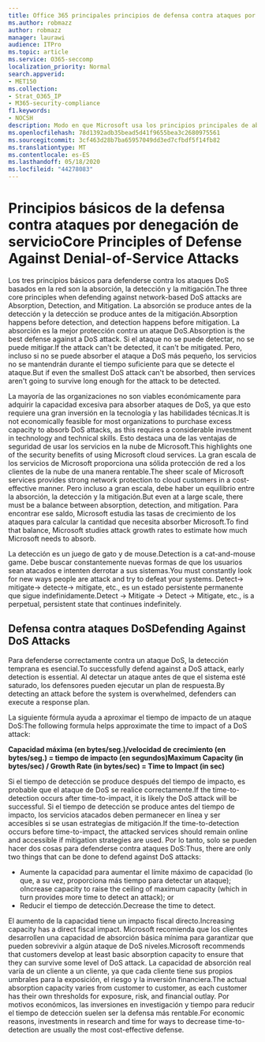 ```yaml
---
title: Office 365 principales principios de defensa contra ataques por denegación de servicio
ms.author: robmazz
author: robmazz
manager: laurawi
audience: ITPro
ms.topic: article
ms.service: O365-seccomp
localization_priority: Normal
search.appverid:
- MET150
ms.collection:
- Strat_O365_IP
- M365-security-compliance
f1.keywords:
- NOCSH
description: Modo en que Microsoft usa los principios principales de absorción, detección y mitigación en su defensa contra ataques por denegación de servicio (DoS).
ms.openlocfilehash: 78d1392adb35bead5d41f9655bea3c2680975561
ms.sourcegitcommit: 3cf463d28b7ba65957049dd3ed7cfbdf5f14fb82
ms.translationtype: MT
ms.contentlocale: es-ES
ms.lasthandoff: 05/18/2020
ms.locfileid: "44278083"
---
```

# <a name="core-principles-of-defense-against-denial-of-service-attacks"></a><span data-ttu-id="1e22e-103">Principios básicos de la defensa contra ataques por denegación de servicio</span><span class="sxs-lookup"><span data-stu-id="1e22e-103">Core Principles of Defense Against Denial-of-Service Attacks</span></span>

<span data-ttu-id="1e22e-104">Los tres principios básicos para defenderse contra los ataques DoS basados en la red son la absorción, la detección y la mitigación.</span><span class="sxs-lookup"><span data-stu-id="1e22e-104">The three core principles when defending against network-based DoS attacks are Absorption, Detection, and Mitigation.</span></span> <span data-ttu-id="1e22e-105">La absorción se produce antes de la detección y la detección se produce antes de la mitigación.</span><span class="sxs-lookup"><span data-stu-id="1e22e-105">Absorption happens before detection, and detection happens before mitigation.</span></span> <span data-ttu-id="1e22e-106">La absorción es la mejor protección contra un ataque DoS.</span><span class="sxs-lookup"><span data-stu-id="1e22e-106">Absorption is the best defense against a DoS attack.</span></span> <span data-ttu-id="1e22e-107">Si el ataque no se puede detectar, no se puede mitigar.</span><span class="sxs-lookup"><span data-stu-id="1e22e-107">If the attack can't be detected, it can't be mitigated.</span></span> <span data-ttu-id="1e22e-108">Pero, incluso si no se puede absorber el ataque a DoS más pequeño, los servicios no se mantendrán durante el tiempo suficiente para que se detecte el ataque.</span><span class="sxs-lookup"><span data-stu-id="1e22e-108">But if even the smallest DoS attack can't be absorbed, then services aren't going to survive long enough for the attack to be detected.</span></span>

<span data-ttu-id="1e22e-109">La mayoría de las organizaciones no son viables económicamente para adquirir la capacidad excesiva para absorber ataques de DoS, ya que esto requiere una gran inversión en la tecnología y las habilidades técnicas.</span><span class="sxs-lookup"><span data-stu-id="1e22e-109">It is not economically feasible for most organizations to purchase excess capacity to absorb DoS attacks, as this requires a considerable investment in technology and technical skills.</span></span> <span data-ttu-id="1e22e-110">Esto destaca una de las ventajas de seguridad de usar los servicios en la nube de Microsoft.</span><span class="sxs-lookup"><span data-stu-id="1e22e-110">This highlights one of the security benefits of using Microsoft cloud services.</span></span> <span data-ttu-id="1e22e-111">La gran escala de los servicios de Microsoft proporciona una sólida protección de red a los clientes de la nube de una manera rentable.</span><span class="sxs-lookup"><span data-stu-id="1e22e-111">The sheer scale of Microsoft services provides strong network protection to cloud customers in a cost-effective manner.</span></span> <span data-ttu-id="1e22e-112">Pero incluso a gran escala, debe haber un equilibrio entre la absorción, la detección y la mitigación.</span><span class="sxs-lookup"><span data-stu-id="1e22e-112">But even at a large scale, there must be a balance between absorption, detection, and mitigation.</span></span> <span data-ttu-id="1e22e-113">Para encontrar ese saldo, Microsoft estudia las tasas de crecimiento de los ataques para calcular la cantidad que necesita absorber Microsoft.</span><span class="sxs-lookup"><span data-stu-id="1e22e-113">To find that balance, Microsoft studies attack growth rates to estimate how much Microsoft needs to absorb.</span></span>

<span data-ttu-id="1e22e-114">La detección es un juego de gato y de mouse.</span><span class="sxs-lookup"><span data-stu-id="1e22e-114">Detection is a cat-and-mouse game.</span></span> <span data-ttu-id="1e22e-115">Debe buscar constantemente nuevas formas de que los usuarios sean atacados e intenten derrotar a sus sistemas.</span><span class="sxs-lookup"><span data-stu-id="1e22e-115">You must constantly look for new ways people are attack and try to defeat your systems.</span></span> <span data-ttu-id="1e22e-116">Detect-> mitigate-> detecte-> mitigate, etc., es un estado persistente permanente que sigue indefinidamente.</span><span class="sxs-lookup"><span data-stu-id="1e22e-116">Detect -> Mitigate -> Detect -> Mitigate, etc., is a perpetual, persistent state that continues indefinitely.</span></span>

## <a name="defending-against-dos-attacks"></a><span data-ttu-id="1e22e-117">Defensa contra ataques DoS</span><span class="sxs-lookup"><span data-stu-id="1e22e-117">Defending Against DoS Attacks</span></span>

<span data-ttu-id="1e22e-118">Para defenderse correctamente contra un ataque DoS, la detección temprana es esencial.</span><span class="sxs-lookup"><span data-stu-id="1e22e-118">To successfully defend against a DoS attack, early detection is essential.</span></span> <span data-ttu-id="1e22e-119">Al detectar un ataque antes de que el sistema esté saturado, los defensores pueden ejecutar un plan de respuesta.</span><span class="sxs-lookup"><span data-stu-id="1e22e-119">By detecting an attack before the system is overwhelmed, defenders can execute a response plan.</span></span>

<span data-ttu-id="1e22e-120">La siguiente fórmula ayuda a aproximar el tiempo de impacto de un ataque DoS:</span><span class="sxs-lookup"><span data-stu-id="1e22e-120">The following formula helps approximate the time to impact of a DoS attack:</span></span>

   <span data-ttu-id="1e22e-121">**Capacidad máxima (en bytes/seg.)/velocidad de crecimiento (en bytes/seg.) = tiempo de impacto (en segundos)**</span><span class="sxs-lookup"><span data-stu-id="1e22e-121">**Maximum Capacity (in bytes/sec) / Growth Rate (in bytes/sec) = Time to Impact (in sec)**</span></span>

<span data-ttu-id="1e22e-122">Si el tiempo de detección se produce después del tiempo de impacto, es probable que el ataque de DoS se realice correctamente.</span><span class="sxs-lookup"><span data-stu-id="1e22e-122">If the time-to-detection occurs after time-to-impact, it is likely the DoS attack will be successful.</span></span> <span data-ttu-id="1e22e-123">Si el tiempo de detección se produce antes del tiempo de impacto, los servicios atacados deben permanecer en línea y ser accesibles si se usan estrategias de mitigación.</span><span class="sxs-lookup"><span data-stu-id="1e22e-123">If the time-to-detection occurs before time-to-impact, the attacked services should remain online and accessible if mitigation strategies are used.</span></span> <span data-ttu-id="1e22e-124">Por lo tanto, solo se pueden hacer dos cosas para defenderse contra ataques DoS:</span><span class="sxs-lookup"><span data-stu-id="1e22e-124">Thus, there are only two things that can be done to defend against DoS attacks:</span></span>

- <span data-ttu-id="1e22e-125">Aumente la capacidad para aumentar el límite máximo de capacidad (lo que, a su vez, proporciona más tiempo para detectar un ataque); o</span><span class="sxs-lookup"><span data-stu-id="1e22e-125">Increase capacity to raise the ceiling of maximum capacity (which in turn provides more time to detect an attack); or</span></span>
- <span data-ttu-id="1e22e-126">Reducir el tiempo de detección.</span><span class="sxs-lookup"><span data-stu-id="1e22e-126">Decrease the time to detect.</span></span>

<span data-ttu-id="1e22e-127">El aumento de la capacidad tiene un impacto fiscal directo.</span><span class="sxs-lookup"><span data-stu-id="1e22e-127">Increasing capacity has a direct fiscal impact.</span></span> <span data-ttu-id="1e22e-128">Microsoft recomienda que los clientes desarrollen una capacidad de absorción básica mínima para garantizar que pueden sobrevivir a algún ataque de DoS niveles.</span><span class="sxs-lookup"><span data-stu-id="1e22e-128">Microsoft recommends that customers develop at least basic absorption capacity to ensure that they can survive some level of DoS attack.</span></span> <span data-ttu-id="1e22e-129">La capacidad de absorción real varía de un cliente a un cliente, ya que cada cliente tiene sus propios umbrales para la exposición, el riesgo y la inversión financiera.</span><span class="sxs-lookup"><span data-stu-id="1e22e-129">The actual absorption capacity varies from customer to customer, as each customer has their own thresholds for exposure, risk, and financial outlay.</span></span> <span data-ttu-id="1e22e-130">Por motivos económicos, las inversiones en investigación y tiempo para reducir el tiempo de detección suelen ser la defensa más rentable.</span><span class="sxs-lookup"><span data-stu-id="1e22e-130">For economic reasons, investments in research and time for ways to decrease time-to-detection are usually the most cost-effective defense.</span></span>
